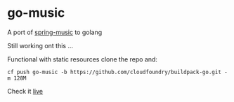 go-music
========

A port of [spring-music](https://github.com/scottfrederick/spring-music) to golang

Still working ont this ...

Functional with static resources clone the repo and:

```
cf push go-music -b https://github.com/cloudfoundry/buildpack-go.git -m 128M
```

Check it [live](http://go-music.cfapps.io) 
